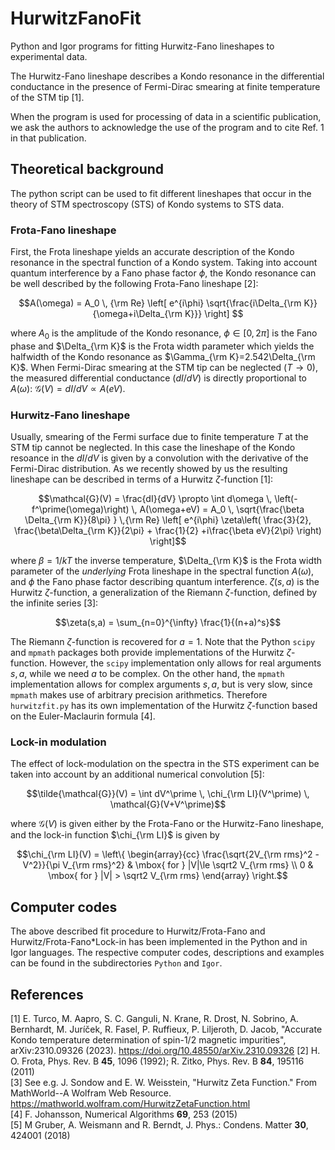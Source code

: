 # HurwitzFanoFit
Python and Igor programs for fitting Hurwitz-Fano lineshapes to experimental data. 

The Hurwitz-Fano lineshape describes a Kondo resonance in the differential conductance in the presence of Fermi-Dirac smearing at finite temperature of the STM tip [1].  

When the program is used for processing of data in a scientific publication, we ask the authors to acknowledge the use of the program and to cite Ref. 1 in that publication.

## Theoretical background
The python script can be used to fit different lineshapes that occur in the theory of STM spectroscopy (STS) of Kondo systems to STS data.

### Frota-Fano lineshape
First, the Frota lineshape yields an accurate description of the Kondo resonance in the spectral function of a Kondo system. 
Taking into account quantum interference by a Fano phase factor $\phi$, the Kondo resonance can be well described by the
following Frota-Fano lineshape [2]:
```math
A(\omega) = A_0 \, {\rm Re} \left[ e^{i\phi} \sqrt{\frac{i\Delta_{\rm K}}{\omega+i\Delta_{\rm K}}} \right] 
```
where $A_0$ is the amplitude of the Kondo resonance, $\phi\in[0,2\pi]$ is the Fano phase and $\Delta_{\rm K}$ is the Frota width parameter
which yields the halfwidth of the Kondo resonance as $\Gamma_{\rm K}=2.542\Delta_{\rm K}$.
When Fermi-Dirac smearing at the STM tip can be neglected ($T\rightarrow0$), the measured differential conductance ($dI/dV$) is directly proportional to $A(\omega$):
$\mathcal{G}(V) = dI/dV \propto A(eV)$.

### Hurwitz-Fano lineshape
Usually, smearing of the Fermi surface due to finite temperature $T$ at the STM tip cannot be neglected. 
In this case the lineshape of the Kondo resoance in the $dI/dV$ is given by a convolution with the derivative of the Fermi-Dirac distribution.
As we recently showed by us the resulting lineshape can be described in terms of a Hurwitz $\zeta$-function [1]:
```math
\mathcal{G}(V) = \frac{dI}{dV} \propto \int d\omega \, \left(-f^\prime(\omega)\right) \, A(\omega+eV) =
A_0 \, \sqrt{\frac{\beta \Delta_{\rm K}}{8\pi} } \,{\rm Re} \left[
    e^{i\phi} \zeta\left( \frac{3}{2}, \frac{\beta\Delta_{\rm K}}{2\pi} + \frac{1}{2} +i\frac{\beta eV}{2\pi} \right) 
\right]
```
where $\beta=1/kT$ the inverse temperature, $\Delta_{\rm K}$ is the Frota width parameter of the *underlying* Frota lineshape in the spectral function $A(\omega)$,
and $\phi$ the Fano phase factor describing quantum interference.
$\zeta(s,a)$ is the Hurwitz $\zeta$-function, a generalization of the Riemann $\zeta$-function,
defined by the infinite series [3]:
```math
\zeta(s,a) = \sum_{n=0}^{\infty} \frac{1}{(n+a)^s}
```
The Riemann $\zeta$-function is recovered for $a=1$. Note that the Python `scipy` and `mpmath` packages both provide implementations of the Hurwitz $\zeta$-function. However, the `scipy` implementation only allows for real arguments $s,a$, while we need $a$ to be complex. On the other hand, the `mpmath` implementation allows for complex arguments $s,a$, but is very slow, since `mpmath` makes use of arbitrary precision arithmetics. Therefore `hurwitzfit.py` has its own implementation of the Hurwitz $\zeta$-function based on the Euler-Maclaurin formula [4].

### Lock-in modulation
The effect of lock-modulation on the spectra in the STS experiment can be taken into account by an additional numerical convolution [5]:
```math
\tilde{\mathcal{G}}(V) = \int dV^\prime \, \chi_{\rm LI}(V^\prime) \, \mathcal{G}(V+V^\prime)
```
where $\mathcal{G}(V)$ is given either by the Frota-Fano or the Hurwitz-Fano lineshape, and the lock-in function $\chi_{\rm LI}$ is given by
```math
\chi_{\rm LI}(V) = \left\{ \begin{array}{cc} \frac{\sqrt{2V_{\rm rms}^2 -V^2}}{\pi V_{\rm rms}^2} & \mbox{ for } |V|\le \sqrt2 V_{\rm rms} \\
 0 & \mbox{ for } |V| > \sqrt2 V_{\rm rms} \end{array} \right.
```
## Computer codes
The above described fit procedure to Hurwitz/Frota-Fano and Hurwitz/Frota-Fano*Lock-in has been implemented in the Python and in Igor languages. 
The respective computer codes, descriptions and examples can be found in the subdirectories `Python` and `Igor`.

## References
[1] E. Turco, M. Aapro, S. C. Ganguli, N. Krane, R. Drost, N. Sobrino, A. Bernhardt, M. Juríček, R. Fasel, P. Ruffieux, P. Liljeroth, D. Jacob, 
"Accurate Kondo temperature determination of spin-1/2 magnetic impurities", arXiv:2310.09326 (2023). https://doi.org/10.48550/arXiv.2310.09326
[2] H. O. Frota, Phys. Rev. B **45**, 1096 (1992); R. Zitko, Phys. Rev. B **84**, 195116 (2011)  
[3] See e.g. J. Sondow and E. W. Weisstein, "Hurwitz Zeta Function." From MathWorld--A Wolfram Web Resource. https://mathworld.wolfram.com/HurwitzZetaFunction.html  
[4] F. Johansson, Numerical Algorithms **69**, 253 (2015)  
[5] M Gruber, A. Weismann and R. Berndt, J. Phys.: Condens. Matter **30**, 424001 (2018)  
